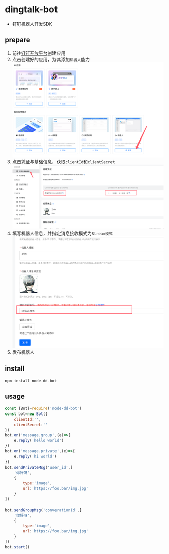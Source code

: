 # dingtalk-bot
- 钉钉机器人开发SDK
## prepare
1. 前往[钉钉开放平台](https://open-dev.dingtalk.com/fe/app#/corp/app)创建应用
2. 点击创建好的应用，为其添加`机器人`能力![img.png](img.png)
3. 点击凭证与基础信息，获取`clientId`和`clientSecret`![img_2.png](img_1.png)
4. 填写机器人信息，并指定消息接收模式为`Stream模式`![img_1.png](img_2.png)
5. 发布机器人
## install
```shell
npm install node-dd-bot
```
## usage
```javascript
const {Bot}=require('node-dd-bot')
const bot=new Bot({
	clientId:'',
	clientSecret:''
})
bot.on('message.group',(e)=>{
	e.reply('hello world')
})
bot.on('message.private',(e)=>{
	e.reply('hi world')
})
bot.sendPrivateMsg('user_id',[
	'你好呀',
	{
		type:'image',
		url:'https://foo.bar/img.jpg'
	}
])

bot.sendGroupMsg('converationId',[
	'你好呀',
	{
		type:'image',
		url:'https://foo.bar/img.jpg'
	}
])
bot.start()
```
